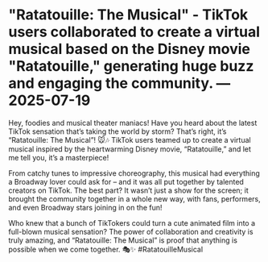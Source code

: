# "Ratatouille: The Musical" - TikTok users collaborated to create a virtual musical based on the Disney movie "Ratatouille," generating huge buzz and engaging the community. — 2025-07-19

Hey, foodies and musical theater maniacs! Have you heard about the latest TikTok sensation that’s taking the world by storm? That’s right, it’s “Ratatouille: The Musical”! 🐭🎶 TikTok users teamed up to create a virtual musical inspired by the heartwarming Disney movie, “Ratatouille,” and let me tell you, it’s a masterpiece!

From catchy tunes to impressive choreography, this musical had everything a Broadway lover could ask for – and it was all put together by talented creators on TikTok. The best part? It wasn’t just a show for the screen; it brought the community together in a whole new way, with fans, performers, and even Broadway stars joining in on the fun!

Who knew that a bunch of TikTokers could turn a cute animated film into a full-blown musical sensation? The power of collaboration and creativity is truly amazing, and “Ratatouille: The Musical” is proof that anything is possible when we come together. 🎭✨ #RatatouilleMusical